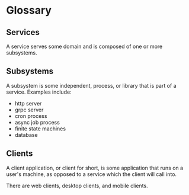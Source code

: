 # Glossary

## Services

A service serves some domain and is composed of one or more subsystems.

## Subsystems

A subsystem is some independent, process, or library that is part of a service. Examples include:

- http server
- grpc server
- cron process
- async job process
- finite state machines
- database

## Clients

A client application, or client for short, is some application that runs on a user's machine, as opposed to a service which the client will call into.

There are web clients, desktop clients, and mobile clients.

